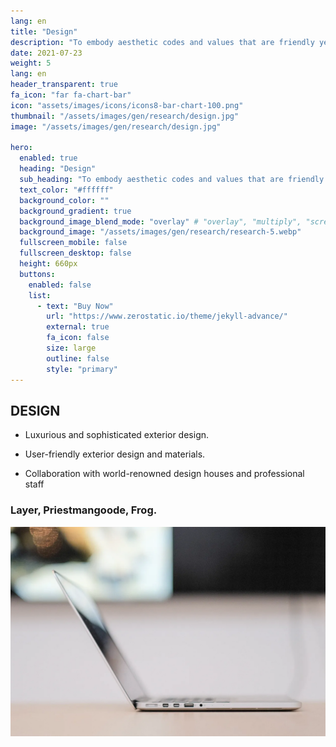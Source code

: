 ```yaml
---
lang: en
title: "Design"
description: "To embody aesthetic codes and values that are friendly yet majestic and lead the spirit of the times, we develop innovative designs and materials."
date: 2021-07-23
weight: 5
lang: en
header_transparent: true
fa_icon: "far fa-chart-bar"
icon: "assets/images/icons/icons8-bar-chart-100.png"
thumbnail: "/assets/images/gen/research/design.jpg"
image: "/assets/images/gen/research/design.jpg"

hero:
  enabled: true
  heading: "Design"
  sub_heading: "To embody aesthetic codes and values that are friendly yet majestic and lead the spirit of the times, we develop innovative designs and materials."
  text_color: "#ffffff"
  background_color: ""
  background_gradient: true
  background_image_blend_mode: "overlay" # "overlay", "multiply", "screen"
  background_image: "/assets/images/gen/research/research-5.webp"
  fullscreen_mobile: false
  fullscreen_desktop: false
  height: 660px
  buttons:
    enabled: false
    list:
      - text: "Buy Now"
        url: "https://www.zerostatic.io/theme/jekyll-advance/"
        external: true
        fa_icon: false
        size: large
        outline: false
        style: "primary"
---
```


## DESIGN

  - Luxurious and sophisticated exterior design.

  - User-friendly exterior design and materials.

  - Collaboration with world-renowned design houses and professional staff
  ### Layer, Priestmangoode, Frog.
 
 ![Design In Figma](/assets/images/gen/content/content-2.webp)
